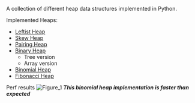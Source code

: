 A collection of different heap data structures implemented in Python.

Implemented Heaps:

  - [Leftist Heap](https://en.wikipedia.org/wiki/Leftist_tree)
  - [Skew Heap](https://en.wikipedia.org/wiki/Skew_heap)
  - [Pairing Heap](https://en.wikipedia.org/wiki/Pairing_heap)
  - [Binary Heap](https://en.wikipedia.org/wiki/Binary_heap)
      - Tree version
      - Array version
  - [Binomial Heap](https://en.wikipedia.org/wiki/Binomial_heap)
  - [Fibonacci Heap](https://en.wikipedia.org/wiki/Fibonacci_heap)

Perf results
![Figure_1](https://github.com/erastus-murungi/heaps/assets/21957448/68d9266f-f6d7-49f1-948c-a5e9bf7c56e4)
    ***This binomial heap implementation is faster than expected***
